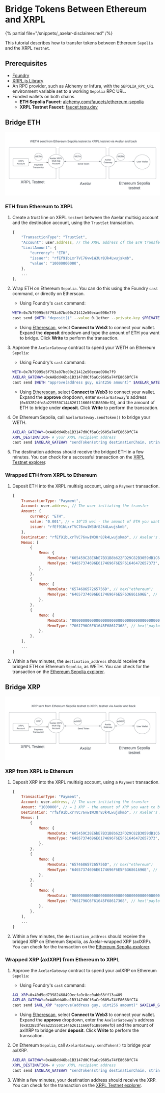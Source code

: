 # Bridge Tokens Between Ethereum and XRPL

{% partial file="/snippets/_axelar-disclaimer.md" /%}

This tutorial describes how to transfer tokens between Ethereum `Sepolia` and the XRPL `Testnet`.


## Prerequisites

- [Foundry](https://book.getfoundry.sh/getting-started/installation)
- [XRPL.js Library](https://js.xrpl.org/)
- An RPC provider, such as Alchemy or Infura, with the `SEPOLIA_RPC_URL` environment variable set to a working `Sepolia` RPC URL.
- Funded wallets on both chains.
  - **ETH Sepolia Faucet:** [alchemy.com/faucets/ethereum-sepolia](https://www.alchemy.com/faucets/ethereum-sepolia)
  - **XRPL Testnet Faucet:** [faucet.tequ.dev](https://faucet.tequ.dev/)


## Bridge ETH

![Bridge ETH](../img/axelar-bridge-weth.png)

### ETH from Ethereum to XRPL

1. Create a trust line on XRPL `testnet` between the Axelar multisig account and the destination account, using the `TrustSet` transaction.

    ```javascript
    {
        "TransactionType": "TrustSet",
        "Account": user.address, // the XRPL address of the ETH transfer recipient
        "LimitAmount": {
            "currency": "ETH",
            "issuer": "rfEf91bLxrTVC76vw1W3Ur8Jk4Lwujskmb",
            "value": "10000000000",
        },
        ...
    },
    ```

2. Wrap ETH on Ethereum `Sepolia`. You can do this using the Foundry `cast` command, or directly on Etherscan.

    - Using Foundry's `cast` command:

    ```sh
    WETH=0x7b79995e5f793a07bc00c21412e50ecae098e7f9
    cast send $WETH "deposit()" --value 0.1ether --private-key $PRIVATE_KEY --rpc-url $SEPOLIA_RPC_URL
    ```

    - Using [Etherescan](https://sepolia.etherscan.io/token/0x7b79995e5f793a07bc00c21412e50ecae098e7f9#writeContract), select **Connect to Web3** to connect your wallet. Expand the **deposit** dropdown and type the amount of ETH you want to bridge. Click **Write** to perform the transaction.

3. Approve the `AxelarGateway` contract to spend your WETH on Ethereum `Sepolia`:

    - Using Foundry's `cast` command:

    ```sh
    WETH=0x7b79995e5f793a07bc00c21412e50ecae098e7f9
    AXELAR_GATEWAY=0xAABdd46ba1B3147d0Cf6aCc9605a74fE8668fC74
    cast send $WETH "approve(address guy, uint256 amount)" $AXELAR_GATEWAY $(cast to-wei 0.1) --private-key $PRIVATE_KEY --rpc-url $SEPOLIA_RPC_URL
    ```

    - Using [Etherescan](https://sepolia.etherscan.io/token/0x7b79995e5f793a07bc00c21412e50ecae098e7f9#writeContract), select **Connect to Web3** to connect your wallet. Expand the **approve** dropdown, enter `AxelarGateway`'s address (`0x832B2dfe8a225550C144626111660f61B8690efD`), and the amount of ETH to bridge under **deposit**. Click **Write** to perform the transcation.

4. On Ethereum Sepolia, call `AxelarGateway.sendToken()` to bridge your WETH.

    ```sh
    AXELAR_GATEWAY=0xAABdd46ba1B3147d0Cf6aCc9605a74fE8668fC74
    XRPL_DESTINATION= # your XRPL recipient address
    cast send $AXELAR_GATEWAY "sendToken(string destinationChain, string destinationAddress, string symbol, uint256 amount)" "xrpl" $XRPL_DESTINATION "WETH" $(cast to-wei 0.1) --private-key $PRIVATE_KEY --rpc-url $SEPOLIA_RPC_URL
    ```

5. The destination address should receive the bridged ETH in a few minutes. You can check for a successful transaction on the [XRPL Testnet explorer](https://testnet.xrpl.org/).


### Wrapped ETH from XRPL to Ethereum

1. Deposit ETH into the XRPL multisig account, using a `Payment` transaction.

    ```javascript
    {
        TransactionType: "Payment",
        Account: user.address, // The user initiating the transfer
        Amount: {
            currency: "ETH",
            value: "0.001", // = 10^15 wei - the amount of ETH you want to bridge, in ETH
            issuer: "rfEf91bLxrTVC76vw1W3Ur8Jk4Lwujskmb",
        },
        Destination: "rfEf91bLxrTVC76vw1W3Ur8Jk4Lwujskmb", // Axelar's XRPL multisig account
        Memos: [
            {
                Memo: {
                    MemoData: "605459C28E6bE7B31B8b622FD29C82B3059dB1C6", // your ETH recipient address, without the 0x prefix
                    MemoType: "64657374696E6174696F6E5F61646472657373", // hex("destination_address")
                },
            },
            {
                Memo: {
                    MemoData: "657468657265756D", // hex("ethereum")
                    MemoType: "64657374696E6174696F6E5F636861696E", // hex("destination_chain")
                },
            },
            {
                Memo: {
                    MemoData: "0000000000000000000000000000000000000000000000000000000000000000", // bytes32(0) indicates pure token transfer, without GMP
                    MemoType: "7061796C6F61645F68617368", // hex("payload_hash")
                },
            },
        ],
        ...
    }
    ```

2. Within a few minutes, the `destination_address` should receive the bridged ETH on Ethereum `Sepolia`, as WETH. You can check for the transaction on the [Ethereum Sepolia explorer](https://sepolia.etherscan.io/).


## Bridge XRP

![Bridge ETH](../img/axelar-bridge-xrp.png)

### XRP from XRPL to Ethereum

1. Deposit XRP into the XRPL multisig account, using a `Payment` transaction.

    ```javascript
    {
        TransactionType: "Payment",
        Account: user.address, // The user initiating the transfer
        Amount: "1000000", // = 1 XRP - the amount of XRP you want to bridge, in drops
        Destination: "rfEf91bLxrTVC76vw1W3Ur8Jk4Lwujskmb", // Axelar's XRPL multisig account
        Memos: [
            {
                Memo: {
                    MemoData: "605459C28E6bE7B31B8b622FD29C82B3059dB1C6", // your ETH recipient address, without the 0x prefix
                    MemoType: "64657374696E6174696F6E5F61646472657373", // hex("destination_address")
                },
            },
            {
                Memo: {
                    MemoData: "657468657265756D", // hex("ethereum")
                    MemoType: "64657374696E6174696F6E5F636861696E", // hex("destination_chain")
                },
            },
            {
                Memo: {
                    MemoData: "0000000000000000000000000000000000000000000000000000000000000000", // bytes32(0) indicates pure token transfer, without GMP
                    MemoType: "7061796C6F61645F68617368", // hex("payload_hash")
                },
            },
        ],
        ...
    }
    ```

2. Within a few minutes, the `destination_address` should receive the bridged XRP on Ethereum Sepolia, as Axelar-wrapped XRP (axlXRP). You can check for the transaction on the [Ethereum Sepolia explorer](https://sepolia.etherscan.io/).


### Wrapped XRP (axlXRP) from Ethereum to XRPL

1. Approve the `AxelarGateway` contract to spend your axlXRP on Ethereum `Sepolia`:

    - Using Foundry's `cast` command:

    ```sh
    AXL_XRP=0x40d5ed73982468499ecfa9c8cc0abb63ff13a409
    AXELAR_GATEWAY=0xAABdd46ba1B3147d0Cf6aCc9605a74fE8668fC74
    cast send $AXL_XRP "approve(address guy, uint256 amount)" $AXELAR_GATEWAY 1000000 --private-key $PRIVATE_KEY --rpc-url $SEPOLIA_RPC_URL
    ```

    - Using [Etherescan](https://sepolia.etherscan.io/token/0x40d5ed73982468499ecfa9c8cc0abb63ff13a409#writeContract), select **Connect to Web3** to connect your wallet. Expand the **approve** dropdown, enter the `AxelarGateway`'s address (`0x832B2dfe8a225550C144626111660f61B8690efD`) and the amount of axlXRP to bridge under **deposit**. Click **Write** to perform the transcation.

2. On Ethereum `Sepolia`, call `AxelarGateway.sendToken()` to bridge your axlXRP.

    ```sh
    AXELAR_GATEWAY=0xAABdd46ba1B3147d0Cf6aCc9605a74fE8668fC74
    XRPL_DESTINATION= # your XRPL recipient address
    cast send $AXELAR_GATEWAY "sendToken(string destinationChain, string destinationAddress, string symbol, uint256 amount)" "xrpl" $XRPL_DESTINATION "axlXRP" 1000000 --private-key $PRIVATE_KEY --rpc-url $SEPOLIA_RPC_URL
    ```

3. Within a few minutes, your destination address should receive the XRP. You can check for the transaction on the [XRPL Testnet explorer](https://testnet.xrpl.org/).
